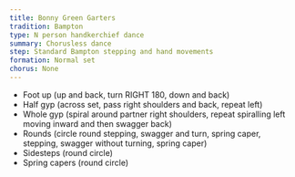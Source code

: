 ```yaml
---
title: Bonny Green Garters
tradition: Bampton
type: N person handkerchief dance
summary: Chorusless dance
step: Standard Bampton stepping and hand movements
formation: Normal set
chorus: None
---
```

* Foot up (up and back, turn RIGHT 180, down and back)
* Half gyp (across set, pass right shoulders and back, repeat left)
* Whole gyp (spiral around partner right shoulders, repeat spiralling left moving inward and then swagger back)
* Rounds (circle round stepping, swagger and turn, spring caper, stepping, swagger without turning, spring caper)
* Sidesteps (round circle)
* Spring capers (round circle)